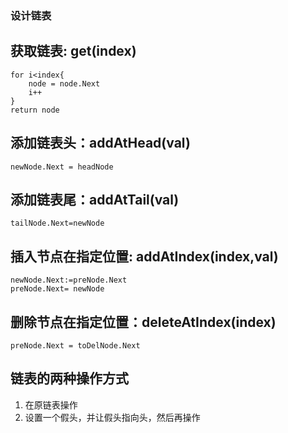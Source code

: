 ### 设计链表

## 获取链表: get(index)
    for i<index{
        node = node.Next
        i++
    }
    return node

## 添加链表头：addAtHead(val)
    newNode.Next = headNode


## 添加链表尾：addAtTail(val)
    tailNode.Next=newNode

## 插入节点在指定位置: addAtIndex(index,val)
    newNode.Next:=preNode.Next
    preNode.Next= newNode

## 删除节点在指定位置：deleteAtIndex(index)
    preNode.Next = toDelNode.Next


## 链表的两种操作方式
1. 在原链表操作
2. 设置一个假头，并让假头指向头，然后再操作